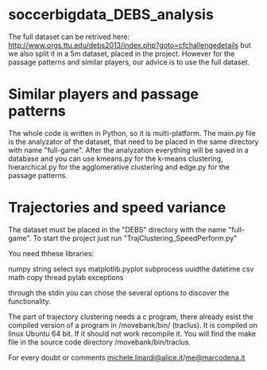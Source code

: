 soccerbigdata_DEBS_analysis
===========================

The full dataset can be retrived here: http://www.orgs.ttu.edu/debs2013/index.php?goto=cfchallengedetails but we also split it in a 5m dataset, placed in the project. However for the passage patterns and similar players, our advice is to use the full dataset.


Similar players and passage patterns
===========================
The whole code is written in Python, so it is multi-platform. The main.py file is the analyzator of the dataset, that need to be placed in the same directory with name "full-game".
After the analyzation everything will be saved in a database and you can use kmeans.py for the k-means clustering, hierarchical.py for the agglomerative clustering and edge.py for the passage patterns.



Trajectories and speed variance
===========================
The dataset must be placed in the "DEBS" directory with the name "full-game".
To start the project just run "TrajClustering_SpeedPerform.py"

You need thhese libraries:

numpy
string
select
sys
matplotlib.pyplot
subprocess
uuidthe 
datetime
csv
math
copy
thread
pylab
exceptions


through the stdin you can chose the several options to discover the functionality.

The part of trajectory clustering needs a c program, there already esist the compiled version of a program
in /movebank/bin/ (traclus). It is compiled on linux Ubuntu 64 bit. If it should not work recompile it.
You will find the make file in the source code directory /movebank/bin/traclus.

For every doubt or comments michele.linardi@alice.it/me@marcodena.it



